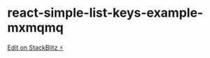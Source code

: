 # react-simple-list-keys-example-mxmqmq

[Edit on StackBlitz ⚡️](https://stackblitz.com/edit/react-simple-list-keys-example-mxmqmq)